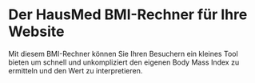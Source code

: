 Der HausMed BMI-Rechner für Ihre Website
========================================

Mit diesem BMI-Rechner können Sie Ihren Besuchern ein kleines Tool bieten um schnell und unkompliziert den eigenen Body Mass Index zu ermitteln und den Wert zu interpretieren.



